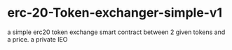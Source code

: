 # erc-20-Token-exchanger-simple-v1
a simple erc20 token exchange smart contract between 2 given tokens and a price. a private IEO
